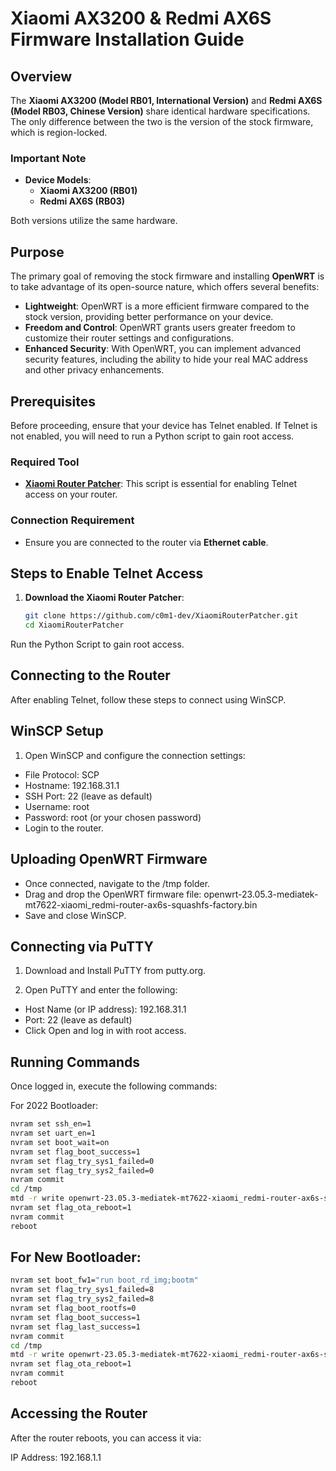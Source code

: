 # Xiaomi AX3200 & Redmi AX6S Firmware Installation Guide

## Overview

The **Xiaomi AX3200 (Model RB01, International Version)** and **Redmi AX6S (Model RB03, Chinese Version)** share identical hardware specifications. The only difference between the two is the version of the stock firmware, which is region-locked.

### Important Note

- **Device Models**:
  - **Xiaomi AX3200 (RB01)**
  - **Redmi AX6S (RB03)**

Both versions utilize the same hardware.

## Purpose

The primary goal of removing the stock firmware and installing **OpenWRT** is to take advantage of its open-source nature, which offers several benefits:

- **Lightweight**: OpenWRT is a more efficient firmware compared to the stock version, providing better performance on your device.
- **Freedom and Control**: OpenWRT grants users greater freedom to customize their router settings and configurations.
- **Enhanced Security**: With OpenWRT, you can implement advanced security features, including the ability to hide your real MAC address and other privacy enhancements.

## Prerequisites

Before proceeding, ensure that your device has Telnet enabled. If Telnet is not enabled, you will need to run a Python script to gain root access.

### Required Tool

- **[Xiaomi Router Patcher](https://github.com/c0m1-dev/XiaomiRouterPatcher.git)**: This script is essential for enabling Telnet access on your router.

### Connection Requirement

- Ensure you are connected to the router via **Ethernet cable**.

## Steps to Enable Telnet Access

1. **Download the Xiaomi Router Patcher**:
   ```bash
   git clone https://github.com/c0m1-dev/XiaomiRouterPatcher.git
   cd XiaomiRouterPatcher
   ```

Run the Python Script to gain root access.

## Connecting to the Router
After enabling Telnet, follow these steps to connect using WinSCP.

## WinSCP Setup
1. Open WinSCP and configure the connection settings:

- File Protocol: SCP
- Hostname: 192.168.31.1
- SSH Port: 22 (leave as default)
- Username: root
- Password: root (or your chosen password)
- Login to the router.

## Uploading OpenWRT Firmware

- Once connected, navigate to the /tmp folder.
- Drag and drop the OpenWRT firmware file: openwrt-23.05.3-mediatek-mt7622-xiaomi_redmi-router-ax6s-squashfs-factory.bin
- Save and close WinSCP.

## Connecting via PuTTY
1. Download and Install PuTTY from putty.org.

2. Open PuTTY and enter the following:

- Host Name (or IP address): 192.168.31.1
- Port: 22 (leave as default)
- Click Open and log in with root access.

## Running Commands
Once logged in, execute the following commands:

For 2022 Bootloader:
   ```bash
nvram set ssh_en=1
nvram set uart_en=1
nvram set boot_wait=on
nvram set flag_boot_success=1
nvram set flag_try_sys1_failed=0
nvram set flag_try_sys2_failed=0
nvram commit
cd /tmp
mtd -r write openwrt-23.05.3-mediatek-mt7622-xiaomi_redmi-router-ax6s-squashfs-factory.bin firmware
nvram set flag_ota_reboot=1
nvram commit
reboot
```

## For New Bootloader:
   ```bash
nvram set boot_fw1="run boot_rd_img;bootm"
nvram set flag_try_sys1_failed=8
nvram set flag_try_sys2_failed=8
nvram set flag_boot_rootfs=0
nvram set flag_boot_success=1
nvram set flag_last_success=1
nvram commit
cd /tmp
mtd -r write openwrt-23.05.3-mediatek-mt7622-xiaomi_redmi-router-ax6s-squashfs-factory.bin firmware
nvram set flag_ota_reboot=1
nvram commit
reboot
```

## Accessing the Router
After the router reboots, you can access it via:

IP Address: 192.168.1.1

